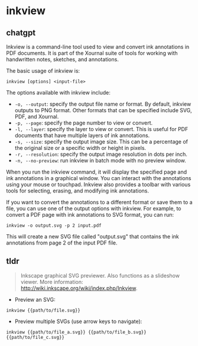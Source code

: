 # inkview 
## chatgpt 
Inkview is a command-line tool used to view and convert ink annotations in PDF documents. It is part of the Xournal suite of tools for working with handwritten notes, sketches, and annotations.

The basic usage of inkview is:

    inkview [options] <input-file>

The options available with inkview include:

- `-o, --output`: specify the output file name or format. By default, inkview outputs to PNG format. Other formats that can be specified include SVG, PDF, and Xournal.
- `-p, --page`: specify the page number to view or convert.
- `-l, --layer`: specify the layer to view or convert. This is useful for PDF documents that have multiple layers of ink annotations.
- `-s, --size`: specify the output image size. This can be a percentage of the original size or a specific width or height in pixels.
- `-r, --resolution`: specify the output image resolution in dots per inch.
- `-n, --no-preview`: run inkview in batch mode with no preview window.

When you run the inkview command, it will display the specified page and ink annotations in a graphical window. You can interact with the annotations using your mouse or touchpad. Inkview also provides a toolbar with various tools for selecting, erasing, and modifying ink annotations.

If you want to convert the annotations to a different format or save them to a file, you can use one of the output options with inkview. For example, to convert a PDF page with ink annotations to SVG format, you can run:

    inkview -o output.svg -p 2 input.pdf

This will create a new SVG file called "output.svg" that contains the ink annotations from page 2 of the input PDF file. 

## tldr 
 
> Inkscape graphical SVG previewer.
> Also functions as a slideshow viewer.
> More information: <http://wiki.inkscape.org/wiki/index.php/Inkview>.

- Preview an SVG:

`inkview {{path/to/file.svg}}`

- Preview multiple SVGs (use arrow keys to navigate):

`inkview {{path/to/file_a.svg}} {{path/to/file_b.svg}} {{path/to/file_c.svg}}`

